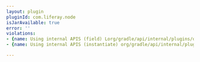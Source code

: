 ```yaml
---
layout: plugin
pluginId: com.liferay.node
isJarAvailable: true
error: ''
violations:
- {name: Using internal APIS (field) Lorg/gradle/api/internal/plugins/osgi/OsgiHelper;}
- {name: Using internal APIS (instantiate) org/gradle/api/internal/plugins/osgi/OsgiHelper}

---
```


